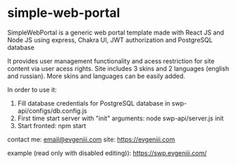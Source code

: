 # simple-web-portal
SimpleWebPortal is a generic web portal template made with React JS and Node JS using express, Chakra UI, JWT authorization and PostgreSQL database

It provides user management functionality and acess restriction for site content via user acess rights.
Site includes 3 skins and 2 languages (english and russian). More skins and languages can be easily added.

In order to use it:
1. Fill database credentials for PostgreSQL database in swp-api/configs/db.config.js
2. First time start server with "init" arguments: node swp-api/server.js init
3. Start fronted: npm start

contact me: email@evgeniii.com
site: https://evgeniii.com

example (read only with disabled editing)): https://swp.evgeniii.com/